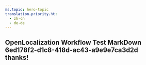 ```yaml
---
ms.topic: hero-topic
translation.priority.ht: 
  - zh-cn
  - de-de
---
```

## OpenLocalization Workflow Test MarkDown 6ed178f2-d1c8-418d-ac43-a9e9e7ca3d2d thanks!

